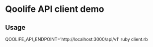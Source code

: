# Qoolife API client demo

## Usage

QOOLIFE_API_ENDPOINT='http://localhost:3000/api/v1' ruby client.rb
